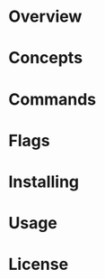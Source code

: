 <!--
 * @Author: kokutas
 * @Email: xxx
 * @Phone: xxx
 * @Date: 2022-04-16 00:46:30
 * @LastEditors: kokutas
 * @LastEditTime: 2022-04-16 00:47:37
 * @FilePath: /vs/README.md
 * @Description: TODO
 * Copyright (c) 2022 by kokutas, All Rights Reserved. 
-->
# Overview
# Concepts
# Commands
# Flags
# Installing
# Usage
# License